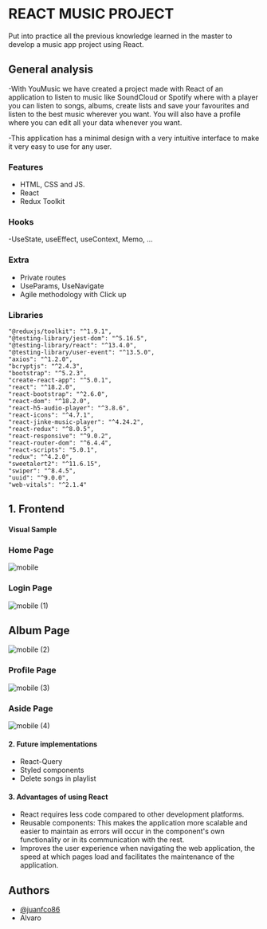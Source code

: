 # REACT MUSIC PROJECT 

Put into practice all the previous knowledge learned in the master to develop a music app project using React.

## General analysis

 -With YouMusic we have created a project made with React of an application to listen to music like SoundCloud or Spotify where with a player you can listen to songs, albums, create lists and save your favourites and listen to the best music wherever you want. You will also have a profile where you can edit all your data whenever you want.
 
 -This application has a minimal design with a very intuitive interface to make it very easy to use for any user. 

### Features

- HTML, CSS and JS.
- React
- Redux Toolkit

### Hooks

-UseState, useEffect, useContext, Memo, ... 

### Extra

- Private routes
- UseParams, UseNavigate
- Agile methodology with Click up

### Libraries

    "@reduxjs/toolkit": "^1.9.1",
    "@testing-library/jest-dom": "^5.16.5",
    "@testing-library/react": "^13.4.0",
    "@testing-library/user-event": "^13.5.0",
    "axios": "^1.2.0",
    "bcryptjs": "^2.4.3",
    "bootstrap": "^5.2.3",
    "create-react-app": "^5.0.1",
    "react": "^18.2.0",
    "react-bootstrap": "^2.6.0",
    "react-dom": "^18.2.0",
    "react-h5-audio-player": "^3.8.6",
    "react-icons": "^4.7.1",
    "react-jinke-music-player": "^4.24.2",
    "react-redux": "^8.0.5",
    "react-responsive": "^9.0.2",
    "react-router-dom": "^6.4.4",
    "react-scripts": "5.0.1",
    "redux": "^4.2.0",
    "sweetalert2": "^11.6.15",
    "swiper": "^8.4.5",
    "uuid": "^9.0.0",
    "web-vitals": "^2.1.4"


## 1. Frontend

#### Visual Sample

### Home Page

![mobile](https://user-images.githubusercontent.com/96661791/207954242-62b72143-0352-4743-85c7-656f19606fc5.png)

### Login Page

![mobile (1)](https://user-images.githubusercontent.com/96661791/207954423-26713e85-287e-4a2e-892e-3615b92e8f17.png)

## Album Page


![mobile (2)](https://user-images.githubusercontent.com/96661791/207954914-a5f8f5b8-cdd7-459a-accf-c4967cf87573.png)


### Profile Page


![mobile (3)](https://user-images.githubusercontent.com/96661791/207955102-fe545b76-939b-41d0-ba8c-6d5d22df4ecd.png)


### Aside Page

![mobile (4)](https://user-images.githubusercontent.com/96661791/207955460-7573c3cc-cab6-47ba-978d-41e42832534f.png)


#### 2. Future implementations

- React-Query
- Styled components
- Delete songs in playlist 

#### 3. Advantages of using React

- React requires less code compared to other development platforms.
- Reusable components: This makes the application more scalable and easier to maintain as errors will occur in the component's own functionality or in its   communication with the rest.
- Improves the user experience when navigating the web application, the speed at which pages load and facilitates the maintenance of the application. 

## Authors

- [@juanfco86](https://github.com/juanfco86)
- Alvaro
